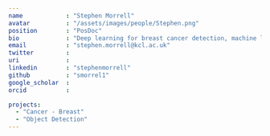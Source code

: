 ```yaml
---
name            : "Stephen Morrell"
avatar          : "/assets/images/people/Stephen.png"
position        : "PosDoc"
bio             : "Deep learning for breast cancer detection, machine learning for algo trading"
email           : "stephen.morrell@kcl.ac.uk"
twitter         :
uri             :
linkedin        : "stephenmorrell"
github          : "smorrel1"
google_scholar  :
orcid           :

projects:
  - "Cancer - Breast"
  - "Object Detection"
---
```

